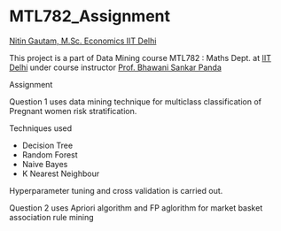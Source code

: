 # MTL782_Assignment

[Nitin Gautam, M.Sc. Economics IIT Delhi](https://econ.iitd.ac.in/students)

This project is a part of Data Mining course MTL782 : Maths Dept. at [IIT Delhi](https://web.iitd.ac.in/~bspanda/datamining2018homepage.html) under course instructor [Prof. Bhawani Sankar Panda](https://web.iitd.ac.in/~bspanda/)

Assignment 

Question 1 uses data mining technique for multiclass classification of Pregnant women risk stratification.

Techniques used

- Decision Tree
- Random Forest 
- Naive Bayes
- K Nearest Neighbour 

Hyperparameter tuning and cross validation is carried out. 

Question 2 uses Apriori algorithm and FP aglorithm for market basket association rule mining 


